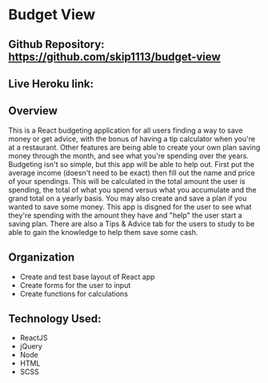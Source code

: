 # Budget View

## Github Repository: https://github.com/skip1113/budget-view
## Live Heroku link:

## Overview
This is a React budgeting application for all users finding a way to save money or get advice, with the bonus of having a tip calculator 
when you're at a restaurant. Other features are being able to create your own plan saving money through the month, and see what you're spending over the years. Budgeting isn't so simple, but this app will be able to help out. First put the average income (doesn't need to be exact) then fill out the name and price of your spendings. This will be calculated in the total amount the user is spending, the total of what you spend versus what you accumulate and the grand total on a yearly basis. You may also create and save a plan if you wanted to save some money. This app is disgned for the user to see what they're spending with the amount they have and "help" the user start a saving plan. There are also a Tips & Advice tab for the users to study to be able to gain the knowledge to help them save some cash.

## Organization
* Create and test base layout of React app
* Create forms for the user to input
* Create functions for calculations

## Technology Used:
* ReactJS
* jQuery
* Node
* HTML
* SCSS